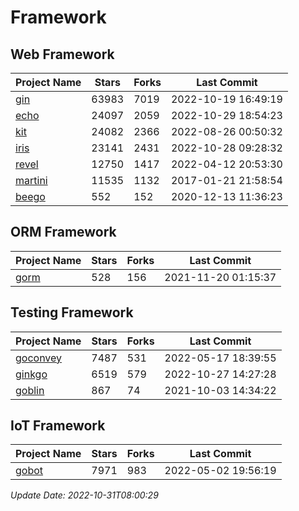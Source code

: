 # Framework

## Web Framework
| Project Name | Stars | Forks | Last Commit |
| ------------ | ----- | ----- | ----------- |
| [gin](https://github.com/gin-gonic/gin) | 63983 | 7019 | 2022-10-19 16:49:19 |
| [echo](https://github.com/labstack/echo) | 24097 | 2059 | 2022-10-29 18:54:23 |
| [kit](https://github.com/go-kit/kit) | 24082 | 2366 | 2022-08-26 00:50:32 |
| [iris](https://github.com/kataras/iris) | 23141 | 2431 | 2022-10-28 09:28:32 |
| [revel](https://github.com/revel/revel) | 12750 | 1417 | 2022-04-12 20:53:30 |
| [martini](https://github.com/go-martini/martini) | 11535 | 1132 | 2017-01-21 21:58:54 |
| [beego](https://github.com/astaxie/beego) | 552 | 152 | 2020-12-13 11:36:23 |

## ORM Framework
| Project Name | Stars | Forks | Last Commit |
| ------------ | ----- | ----- | ----------- |
| [gorm](https://github.com/jinzhu/gorm) | 528 | 156 | 2021-11-20 01:15:37 |

## Testing Framework
| Project Name | Stars | Forks | Last Commit |
| ------------ | ----- | ----- | ----------- |
| [goconvey](https://github.com/smartystreets/goconvey) | 7487 | 531 | 2022-05-17 18:39:55 |
| [ginkgo](https://github.com/onsi/ginkgo) | 6519 | 579 | 2022-10-27 14:27:28 |
| [goblin](https://github.com/franela/goblin) | 867 | 74 | 2021-10-03 14:34:22 |

## IoT Framework
| Project Name | Stars | Forks | Last Commit |
| ------------ | ----- | ----- | ----------- |
| [gobot](https://github.com/hybridgroup/gobot) | 7971 | 983 | 2022-05-02 19:56:19 |

*Update Date: 2022-10-31T08:00:29*